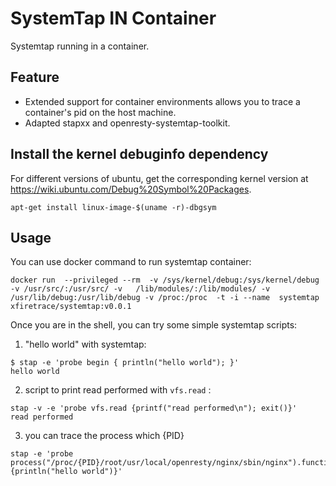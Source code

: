 # SystemTap IN Container

Systemtap running in a container.

## Feature
* Extended support for container environments allows you to trace a container's pid on the host machine.
* Adapted stapxx and openresty-systemtap-toolkit.

## Install the kernel debuginfo dependency
For different versions of ubuntu, get the corresponding kernel version at https://wiki.ubuntu.com/Debug%20Symbol%20Packages.

```shell
apt-get install linux-image-$(uname -r)-dbgsym
```

## Usage

You can use docker command to run systemtap container:

```shell
docker run  --privileged --rm  -v /sys/kernel/debug:/sys/kernel/debug -v /usr/src/:/usr/src/ -v   /lib/modules/:/lib/modules/ -v /usr/lib/debug:/usr/lib/debug -v /proc:/proc  -t -i --name  systemtap xfiretrace/systemtap:v0.0.1
```

Once you are in the shell, you can try some simple systemtap scripts:

1. "hello world" with systemtap:
  ```
  $ stap -e 'probe begin { println("hello world"); }'
  hello world
  ```

2. script to print read performed with `vfs.read`  :
  ```
  stap -v -e 'probe vfs.read {printf("read performed\n"); exit()}'
  read performed
  ```

3. you can trace the process which {PID}

```
stap -e 'probe process("/proc/{PID}/root/usr/local/openresty/nginx/sbin/nginx").function("ngx_http_log_request") {println("hello world")}'

```


